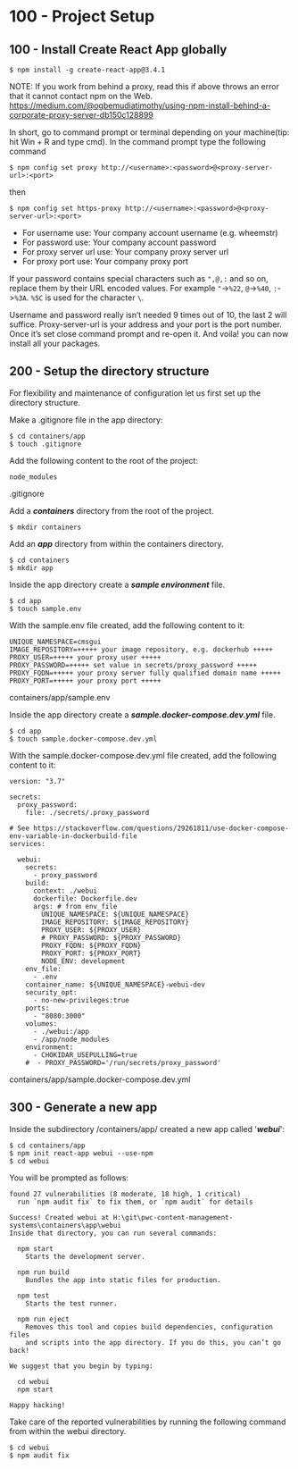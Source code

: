 # 100 - Project Setup

## 100 - Install Create React App globally

```
$ npm install -g create-react-app@3.4.1
```

NOTE: If you work from behind a proxy, read this if above throws an error that it cannot contact npm on the Web. https://medium.com/@ogbemudiatimothy/using-npm-install-behind-a-corporate-proxy-server-db150c128899

In short, go to command prompt or terminal depending on your machine(tip: hit Win + R and type cmd). In the command prompt type the following command 

```
$ npm config set proxy http://<username>:<password>@<proxy-server-url>:<port>
```

then 
 
 ```
 $ npm config set https-proxy http://<username>:<password>@<proxy-server-url>:<port>
 ``` 

- For username use: Your company account username (e.g. wheemstr)
- For password use: Your company account password
- For proxy server url use: Your company proxy server url
- For proxy port use: Your company proxy port

If your password contains special characters such as ```",@,:``` and so on, replace them by their URL encoded values. For example ```"```->```%22```, ```@```->```%40```, ```:```->```%3A```. ```%5C``` is used for the character ```\```.

Username and password really isn’t needed 9 times out of 10, the last 2 will suffice. Proxy-server-url is your address and your port is the port number. Once it’s set close command prompt and re-open it. And voila! you can now install all your packages.

## 200 - Setup the directory structure

For flexibility and maintenance of configuration let us first set up the directory structure.

Make a .gitignore file in the app directory: 

```
$ cd containers/app
$ touch .gitignore
```

Add the following content to the root of the project:

```
node_modules
```
.gitignore

Add a ***containers*** directory from the root of the project.

```
$ mkdir containers
```

Add an ***app*** directory from within the containers directory.

```
$ cd containers
$ mkdir app
```

Inside the app directory create a ***sample environment*** file.

```
$ cd app
$ touch sample.env
```

With the sample.env file created, add the following content to it:

```
UNIQUE_NAMESPACE=cmsgui
IMAGE_REPOSITORY=+++++ your image repository, e.g. dockerhub +++++
PROXY_USER=+++++ your proxy user +++++
PROXY_PASSWORD=+++++ set value in secrets/proxy_password +++++
PROXY_FQDN=+++++ your proxy server fully qualified domain name +++++ 
PROXY_PORT=+++++ your proxy port +++++
```
containers/app/sample.env

Inside the app directory create a ***sample.docker-compose.dev.yml*** file.

```
$ cd app
$ touch sample.docker-compose.dev.yml
```

With the sample.docker-compose.dev.yml file created, add the following content to it:

```
version: "3.7"

secrets:
  proxy_password:
    file: ./secrets/.proxy_password

# See https://stackoverflow.com/questions/29261811/use-docker-compose-env-variable-in-dockerbuild-file
services:

  webui:
    secrets:
      - proxy_password
    build:
      context: ./webui
      dockerfile: Dockerfile.dev
      args: # from env_file
        UNIQUE_NAMESPACE: ${UNIQUE_NAMESPACE}
        IMAGE_REPOSITORY: ${IMAGE_REPOSITORY}
        PROXY_USER: ${PROXY_USER}
        # PROXY_PASSWORD: ${PROXY_PASSWORD}
        PROXY_FQDN: ${PROXY_FQDN}
        PROXY_PORT: ${PROXY_PORT}
        NODE_ENV: development
    env_file:
      - .env
    container_name: ${UNIQUE_NAMESPACE}-webui-dev
    security_opt:
      - no-new-privileges:true
    ports:
      - "8080:3000"
    volumes:
      - ./webui:/app
      - /app/node_modules
    environment:
      - CHOKIDAR_USEPULLING=true
    #  - PROXY_PASSWORD='/run/secrets/proxy_password'
```
containers/app/sample.docker-compose.dev.yml

## 300 - Generate a new app

Inside the subdirectory /containers/app/ created a new app called '***webui***':

```
$ cd containers/app
$ npm init react-app webui --use-npm
$ cd webui
```

You will be prompted as follows:

```
found 27 vulnerabilities (8 moderate, 18 high, 1 critical)
  run `npm audit fix` to fix them, or `npm audit` for details

Success! Created webui at H:\git\pwc-content-management-systems\containers\app\webui
Inside that directory, you can run several commands:

  npm start
    Starts the development server.

  npm run build
    Bundles the app into static files for production.

  npm test
    Starts the test runner.

  npm run eject
    Removes this tool and copies build dependencies, configuration files
    and scripts into the app directory. If you do this, you can’t go back!

We suggest that you begin by typing:

  cd webui
  npm start

Happy hacking!
```

Take care of the reported vulnerabilities by running the following command from within the webui directory.

```
$ cd webui
$ npm audit fix
```
